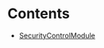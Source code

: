 

# Contents
- [SecurityControlModule](SecurityControlModule.sol/contract.SecurityControlModule.md)
